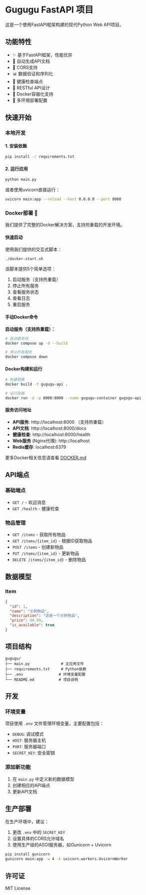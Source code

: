 # Gugugu FastAPI 项目

这是一个使用FastAPI框架构建的现代Python Web API项目。

## 功能特性

- ✨ 基于FastAPI框架，性能优异
- 📝 自动生成API文档
- 🔄 CORS支持
- 📊 数据验证和序列化
- 🏥 健康检查端点
- 🎯 RESTful API设计
- 🐳 Docker容器化支持
- 🚀 多环境部署配置

## 快速开始

### 本地开发

#### 1. 安装依赖

```bash
pip install -r requirements.txt
```

#### 2. 运行应用

```bash
python main.py
```

或者使用uvicorn直接运行：

```bash
uvicorn main:app --reload --host 0.0.0.0 --port 8000
```

### Docker部署 🐳

我们提供了完整的Docker解决方案，支持热重载的开发环境。

#### 快速启动

使用我们提供的交互式脚本：

```bash
./docker-start.sh
```

该脚本提供5个简单选项：
1. 启动服务（支持热重载）
2. 停止所有服务  
3. 查看服务状态
4. 查看日志
5. 重启服务

#### 手动Docker命令

**启动服务（支持热重载）：**
```bash
# 启动服务栈
docker compose up -d --build

# 停止所有服务
docker compose down
```

#### Docker构建和运行

```bash
# 构建镜像
docker build -t gugugu-api .

# 运行容器
docker run -d -p 8000:8000 --name gugugu-container gugugu-api
```

#### 服务访问地址

- **API服务**: http://localhost:8000 （支持热重载）
- **API文档**: http://localhost:8000/docs
- **健康检查**: http://localhost:8000/health
- **Web服务** (Nginx代理): http://localhost
- **Redis缓存**: localhost:6379

更多Docker相关信息请查看 [DOCKER.md](./DOCKER.md)

## API端点

### 基础端点
- `GET /` - 欢迎消息
- `GET /health` - 健康检查

### 物品管理
- `GET /items` - 获取所有物品
- `GET /items/{item_id}` - 根据ID获取物品
- `POST /items` - 创建新物品
- `PUT /items/{item_id}` - 更新物品
- `DELETE /items/{item_id}` - 删除物品

## 数据模型

### Item
```json
{
  "id": 1,
  "name": "示例物品",
  "description": "这是一个示例物品",
  "price": 99.99,
  "is_available": true
}
```

## 项目结构

```
gugugu/
├── main.py              # 主应用文件
├── requirements.txt     # Python依赖
├── .env                # 环境变量配置
└── README.md           # 项目说明
```

## 开发

### 环境变量

项目使用 `.env` 文件管理环境变量，主要配置包括：

- `DEBUG`: 调试模式
- `HOST`: 服务器主机
- `PORT`: 服务器端口
- `SECRET_KEY`: 安全密钥

### 添加新功能

1. 在 `main.py` 中定义新的数据模型
2. 创建相应的API端点
3. 更新API文档

## 生产部署

在生产环境中，建议：

1. 更改 `.env` 中的 `SECRET_KEY`
2. 设置具体的CORS允许域名
3. 使用生产级的ASGI服务器，如Gunicorn + Uvicorn

```bash
pip install gunicorn
gunicorn main:app -w 4 -k uvicorn.workers.UvicornWorker
```

## 许可证

MIT License
